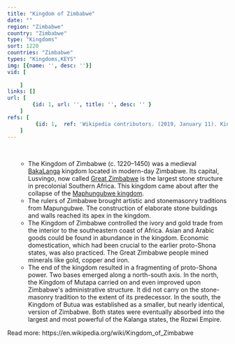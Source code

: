 ```yaml
---
title: "Kingdom of Zimbabwe"
date: ""
region: "Zimbabwe"
country: "Zimbabwe" 
type: "Kingdoms"
sort: 1220
countries: "Zimbabwe"
types: "Kingdoms,KEYS"
img: [{name: '', desc: ''}]
vid: [
        
    ]
links: []
url: [
        {id: 1, url: '', title: '', desc: '' }
    ]
refs: [
         {id: 1,  ref: 'Wikipedia contributors. (2019, January 11). Kingdom of Zimbabwe. In Wikipedia, The Free Encyclopedia. Retrieved 20:50, February 3, 2019, from ', url: 'https://en.wikipedia.org/w/index.php?title=Kingdom_of_Zimbabwe&oldid=877812640'}
    ]
---
```

<br/>
<div>
    <ul><ul>
        <li>
 The Kingdom of Zimbabwe (c. 1220–1450) was a medieval <a href="https://en.wikipedia.org/wiki/Kalanga_people">BakaLanga</a> kingdom located in modern-day Zimbabwe. Its capital, Lusvingo, now called <a href="https://en.wikipedia.org/wiki/Great_Zimbabwe">Great Zimbabwe</a> is the largest stone structure in precolonial Southern Africa. This kingdom came about after the collapse of the <a href="https://en.wikipedia.org/wiki/Kingdom_of_Mapungubwe">Maphungubwe kingdom</a>. 
         </li>
        <li>
 The rulers of Zimbabwe brought artistic and stonemasonry traditions from Mapungubwe. The construction of elaborate stone buildings and walls reached its apex in the kingdom.
         </li>
        <li>
 The Kingdom of Zimbabwe controlled the ivory and gold trade from the interior to the southeastern coast of Africa. Asian and Arabic goods could be found in abundance in the kingdom. Economic domestication, which had been crucial to the earlier proto-Shona states, was also practiced. The Great Zimbabwe people mined minerals like gold, copper and iron. 
         </li>
        <li>
 The end of the kingdom resulted in a fragmenting of proto-Shona power. Two bases emerged along a north-south axis. In the north, the Kingdom of Mutapa carried on and even improved upon Zimbabwe's administrative structure. It did not carry on the stone-masonry tradition to the extent of its predecessor. In the south, the Kingdom of Butua was established as a smaller, but nearly identical, version of Zimbabwe. Both states were eventually absorbed into the largest and most powerful of the Kalanga states, the Rozwi Empire.
         </li>
    </ul></ul>
</div>
Read more:
 https://en.wikipedia.org/wiki/Kingdom_of_Zimbabwe